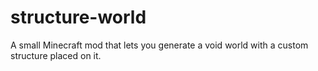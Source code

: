 # structure-world
A small Minecraft mod that lets you generate a void world with a custom structure placed on it.

